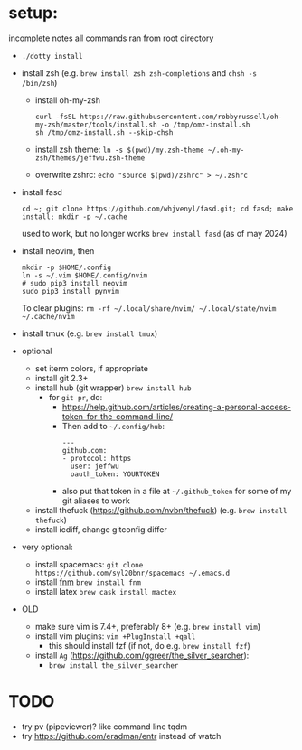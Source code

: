 # setup:

incomplete notes
all commands ran from root directory

- `./dotty install`
- install zsh (e.g. `brew install zsh zsh-completions` and `chsh -s /bin/zsh`)
  - install oh-my-zsh
    ```
    curl -fsSL https://raw.githubusercontent.com/robbyrussell/oh-my-zsh/master/tools/install.sh -o /tmp/omz-install.sh
    sh /tmp/omz-install.sh --skip-chsh
    ```

  - install zsh theme:
    `ln -s $(pwd)/my.zsh-theme ~/.oh-my-zsh/themes/jeffwu.zsh-theme`
  - overwrite zshrc:
    `echo "source $(pwd)/zshrc" > ~/.zshrc`

- install fasd
    ```
    cd ~; git clone https://github.com/whjvenyl/fasd.git; cd fasd; make install; mkdir -p ~/.cache
    ```
    used to work, but no longer works `brew install fasd` (as of may 2024)

- install neovim, then
    ```
    mkdir -p $HOME/.config
    ln -s ~/.vim $HOME/.config/nvim
    # sudo pip3 install neovim
    sudo pip3 install pynvim
    ```
    To clear plugins: `rm -rf ~/.local/share/nvim/ ~/.local/state/nvim ~/.cache/nvim`

- install tmux (e.g. `brew install tmux`)

- optional
  - set iterm colors, if appropriate
  - install git 2.3+
  - install hub (git wrapper) `brew install hub`
    - for `git pr`, do:
      - https://help.github.com/articles/creating-a-personal-access-token-for-the-command-line/
      - Then add to `~/.config/hub`:
        ```
        ---
        github.com:
        - protocol: https
          user: jeffwu
          oauth_token: YOURTOKEN
        ```
      - also put that token in a file at `~/.github_token` for some of my git aliases to work
  - install thefuck (https://github.com/nvbn/thefuck) (e.g. `brew install thefuck`)
  - install icdiff, change gitconfig differ
- very optional:
  - install spacemacs:
    `git clone https://github.com/syl20bnr/spacemacs ~/.emacs.d`
  - install [fnm](https://github.com/Schniz/fnm#shell-setup)
    `brew install fnm`
  - install latex
    `brew cask install mactex`

- OLD
    - make sure vim is 7.4+, preferably 8+ (e.g. `brew install vim`)
    - install vim plugins: `vim +PlugInstall +qall`
      - this should install fzf (if not, do e.g. `brew install fzf`)
    - install `Ag` (https://github.com/ggreer/the_silver_searcher):
      - `brew install the_silver_searcher`

# TODO
- try pv (pipeviewer)?   like command line tqdm
- try https://github.com/eradman/entr instead of watch

